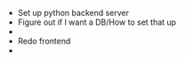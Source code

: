 - Set up python backend server
- Figure out if I want a DB/How to set that up
- 
- Redo frontend 
- 